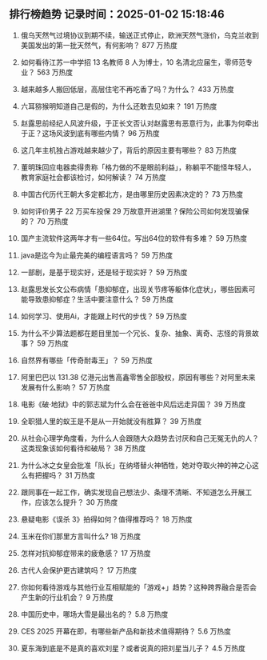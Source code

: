 
## 排行榜趋势 记录时间：2025-01-02 15:18:46
  
  1. 俄乌天然气过境协议到期不续，输送正式停止，欧洲天然气涨价，乌克兰收到美国发出的第一批天然气，有何影响？ 877 万热度
    
  2. 如何看待江苏一中学招 13 名教师 8 人为博士，10 名清北应届生，零师范专业？ 563 万热度
    
  3. 越来越多人搬回低层，高层住宅不再吃香了吗？为什么？ 433 万热度
    
  4. 六耳猕猴明知道自己是假的，为什么还敢去见如来？ 191 万热度
    
  5. 赵露思前经纪人风波升级，于正长文否认对赵露思有恶意行为，此事为何牵出于正？这场风波到底有哪些内情？ 96 万热度
    
  6. 这几年主机独占游戏越来越少了，背后的原因主要有哪些？ 83 万热度
    
  7. 董明珠回应电器卖得贵称「格力做的不是眼前利益」，称躺平不能怪年轻人，教育家庭社会都该检讨，如何解读？ 74 万热度
    
  8. 中国古代历代王朝大多定都北方，是由哪里历史因素决定的？ 73 万热度
    
  9. 如何评价男子 22 万买车投保 29 万故意开进湖里？保险公司如何发现骗保的？ 70 万热度
    
  10. 国产主流软件这两年才有一些64位。写出64位的软件有多难？ 59 万热度
    
  11. java是迄今为止最完美的编程语言吗？ 59 万热度
    
  12. 一部剧，是基于现实好，还是轻于现实好？ 59 万热度
    
  13. 赵露思发长文公布病情「患抑郁症，出现关节疼等躯体化症状」，哪些因素可能导致患抑郁症？生活中要注意什么？ 59 万热度
    
  14. 如何学习、使用Ai，才能跟上时代的步伐？ 59 万热度
    
  15. 为什么不少算法题都在题目里加一个冗长、复杂、抽象、离奇、志怪的背景故事？ 59 万热度
    
  16. 自然界有哪些「传奇耐毒王」？ 59 万热度
    
  17. 阿里巴巴以 131.38 亿港元出售高鑫零售全部股权，原因有哪些？对阿里未来发展有什么影响？ 57 万热度
    
  18. 电影《破·地狱》中的郭志斌为什么会在爸爸中风后远走异国？ 39 万热度
    
  19. 全职猎人里的蚁王是不是从一开始就没有胜算？ 39 万热度
    
  20. 从社会心理学角度看，为什么人会跟随大众趋势去讨厌和自己无冤无仇的人？这类现象该如何看待和破局？ 38 万热度
    
  21. 为什么冰之女皇会批准「队长」在纳塔替火神牺牲，她对夺取火神的神之心这么有把握吗？ 31 万热度
    
  22. 跟同事在一起工作，确实发现自己想法少、条理不清晰、不知道怎么开展工作，应该怎么提升？ 30 万热度
    
  23. 悬疑电影《误杀 3》拍得如何？值得推荐吗？ 18 万热度
    
  24. 玉米在你们那里方言叫什么? 18 万热度
    
  25. 怎样对抗抑郁症带来的疲惫感？ 17 万热度
    
  26. 古代人会保护更古建筑吗？ 17 万热度
    
  27. 你如何看待游戏与其他行业互相赋能的「游戏+」趋势？这种跨界融合是否会产生新的行业机会？ 9 万热度
    
  28. 中国历史中，哪场大雪是最出名的？ 5.8 万热度
    
  29. CES 2025 开幕在即，有哪些新产品和新技术值得期待？ 5.6 万热度
    
  30. 夏东海到底是不是真的喜欢刘星？或者说真的把刘星当儿子？ 4.5 万热度
    